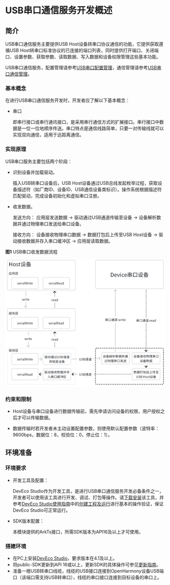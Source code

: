 # USB串口通信服务开发概述

## 简介

USB串口通信服务主要提供USB Host设备转串口协议通信的功能，它提供获取遵循USB Host转串口标准协议的已连接的端口列表，同时提供打开端口、关闭端口、设置参数、获取参数、读取数据、写入数据和设备权限管理这些基本功能。

USB串口通信服务，配置管理请参考[USB串口配置管理](usbSerial-configuration.md)，通信管理请参考[USB串口通信管理](usbSerial-communication.md)。

### 基本概念

在进行USB串口通信服务开发时，开发者应了解以下基本概念：

- 串口
  
  即串行接口或串行通讯接口，是采用串行通信方式的扩展接口。串行接口中数据是一位一位地顺序传送。串口特点是通信线路简单，只要一对传输线就可以实现双向通信，适用于远距离通信。

### 实现原理

USB串口服务主要包括两个阶段：

- 识别设备并加载驱动。

  插入USB转串口设备后，USB Host设备通过USB总线发起枚举过程，获取设备描述符（如厂商ID、设备ID、USB通信设备类标识）。操作系统根据描述符匹配驱动，完成设备初始化和虚拟串口注册。

- 收发数据。 

  发送方向：
  应用层发送数据 → 驱动通过USB通道传输至设备 → 设备解析数据并通过物理串口发送给串口设备。 
  
  接收方向：
  设备接收物理串口数据 → 数据打包后上传至USB Host设备 → 驱动接收数据并存入串口缓冲区 → 应用层读取数据。

 
**图1** USB串口收发数据流程

![串口收发数据](../figures/zh-cn_image_22989BBB5490.png)

### 约束和限制

- Host设备与串口设备进行数据传输前，需先申请访问设备的权限，用户授权之后才可以传输数据。

- 数据传输时若开发者未主动设置配置参数，则使用默认配置参数（波特率：9600bps，数据位：8，校验位：0，停止位：1）。

## 环境准备

### 环境要求

- 开发工具及配置：

  DevEco Studio作为开发工具，是进行USB串口通信服务开发必备条件之一，开发者可以使用该工具进行开发、调试、打包等操作。请[下载安装](https://developer.huawei.com/consumer/cn/download/)该工具，并参考[DevEco Studio使用指南](https://developer.huawei.com/consumer/cn/doc/harmonyos-guides-V14/ide-tools-overview-V14)中的[创建工程及运行](https://developer.huawei.com/consumer/cn/doc/harmonyos-guides-V14/ide-create-new-project-V14)进行基本的操作验证，保证DevEco Studio可正常运行。

- SDK版本配置：

  本模块提供的ArkTs接口，所需SDK版本为API16及以上才可使用。

### 搭建环境

- 在PC上安装[DevEco Studio](https://developer.huawei.com/consumer/cn/download/deveco-studio)，要求版本在4.1及以上。
- 将public-SDK更新到API 16或以上，更新SDK的具体操作可参见[更新指南](../../../tools/openharmony_sdk_upgrade_assistant.md)。
- 准备一根USB转串口线缆，线缆的USB接口连接到OpenHarmony设备USB端口（该端口需支持USB转串口），线缆的串口接口连接到目标设备的串口上。